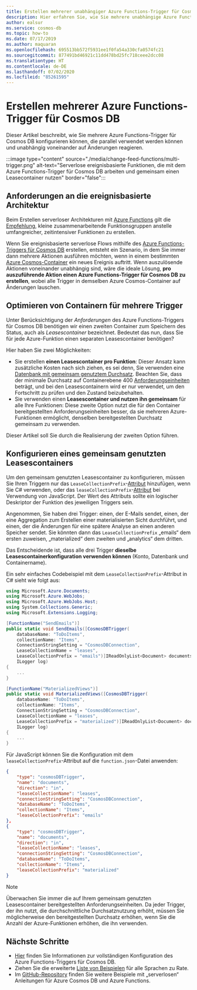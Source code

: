 ```yaml
---
title: Erstellen mehrerer unabhängiger Azure Functions-Trigger für Cosmos DB
description: Hier erfahren Sie, wie Sie mehrere unabhängige Azure Functions-Trigger für Cosmos DB zum Erstellen ereignisgesteuerter Architekturen konfigurieren.
author: ealsur
ms.service: cosmos-db
ms.topic: how-to
ms.date: 07/17/2019
ms.author: maquaran
ms.openlocfilehash: 695513bb572f5931ee1f0fa54a330cfa0574fc21
ms.sourcegitcommit: 877491bd46921c11dd478bd25fc718ceee2dcc08
ms.translationtype: HT
ms.contentlocale: de-DE
ms.lasthandoff: 07/02/2020
ms.locfileid: "85261595"
---
```

# <a name="create-multiple-azure-functions-triggers-for-cosmos-db"></a>Erstellen mehrerer Azure Functions-Trigger für Cosmos DB

Dieser Artikel beschreibt, wie Sie mehrere Azure Functions-Trigger für Cosmos DB konfigurieren können, die parallel verwendet werden können und unabhängig voneinander auf Änderungen reagieren.

:::image type="content" source="./media/change-feed-functions/multi-trigger.png" alt-text="Serverlose ereignisbasierte Funktionen, die mit dem Azure Functions-Trigger für Cosmos DB arbeiten und gemeinsam einen Leasecontainer nutzen" border="false":::

## <a name="event-based-architecture-requirements"></a>Anforderungen an die ereignisbasierte Architektur

Beim Erstellen serverloser Architekturen mit [Azure Functions](../azure-functions/functions-overview.md) gilt die [Empfehlung](../azure-functions/functions-best-practices.md#avoid-long-running-functions), kleine zusammenarbeitende Funktionsgruppen anstelle umfangreicher, zeitintensiver Funktionen zu erstellen.

Wenn Sie ereignisbasierte serverlose Flows mithilfe des [Azure Functions-Triggers für Cosmos DB](./change-feed-functions.md) erstellen, entsteht ein Szenario, in dem Sie immer dann mehrere Aktionen ausführen möchten, wenn in einem bestimmten [Azure Cosmos-Container](./databases-containers-items.md#azure-cosmos-containers) ein neues Ereignis auftritt. Wenn auszulösende Aktionen voneinander unabhängig sind, wäre die ideale Lösung, **pro auszuführende Aktion einen Azure Functions-Trigger für Cosmos DB zu erstellen**, wobei alle Trigger in demselben Azure Cosmos-Container auf Änderungen lauschen.

## <a name="optimizing-containers-for-multiple-triggers"></a>Optimieren von Containern für mehrere Trigger

Unter Berücksichtigung der *Anforderungen* des Azure Functions-Triggers für Cosmos DB benötigen wir einen zweiten Container zum Speichern des Status, auch als *Leasescontainer* bezeichnet. Bedeutet das nun, dass Sie für jede Azure-Funktion einen separaten Leasescontainer benötigen?

Hier haben Sie zwei Möglichkeiten:

* Sie erstellen **einen Leasescontainer pro Funktion**: Dieser Ansatz kann zusätzliche Kosten nach sich ziehen, es sei denn, Sie verwenden eine [Datenbank mit gemeinsam genutztem Durchsatz](./set-throughput.md#set-throughput-on-a-database). Beachten Sie, dass der minimale Durchsatz auf Containerebene 400 [Anforderungseinheiten](./request-units.md) beträgt, und bei den Leasescontainern wird er nur verwendet, um den Fortschritt zu prüfen und den Zustand beizubehalten.
* Sie verwenden einen **Leasescontainer und nutzen ihn gemeinsam** für alle Ihre Funktionen: Diese zweite Option nutzt die für den Container bereitgestellten Anforderungseinheiten besser, da sie mehreren Azure-Funktionen ermöglicht, denselben bereitgestellten Durchsatz gemeinsam zu verwenden.

Dieser Artikel soll Sie durch die Realisierung der zweiten Option führen.

## <a name="configuring-a-shared-leases-container"></a>Konfigurieren eines gemeinsam genutzten Leasescontainers

Um den gemeinsam genutzten Leasescontainer zu konfigurieren, müssen Sie Ihren Triggern nur das `LeaseCollectionPrefix`-[Attribut](../azure-functions/functions-bindings-cosmosdb-v2-trigger.md#attributes-and-annotations) hinzufügen, wenn Sie C# verwenden, oder das `leaseCollectionPrefix`-[Attribut](../azure-functions/functions-bindings-cosmosdb-v2-trigger.md) bei Verwendung von JavaScript. Der Wert des Attributs sollte ein logischer Deskriptor der Funktion des jeweiligen Triggers sein.

Angenommen, Sie haben drei Trigger: einen, der E-Mails sendet, einen, der eine Aggregation zum Erstellen einer materialisierten Sicht durchführt, und einen, der die Änderungen für eine spätere Analyse an einen anderen Speicher sendet. Sie könnten dann das `LeaseCollectionPrefix` „emails“ dem ersten zuweisen, „materialized“ dem zweiten und „analytics“ dem dritten.

Das Entscheidende ist, dass alle drei Trigger **dieselbe Leasescontainerkonfiguration verwenden können** (Konto, Datenbank und Containername).

Ein sehr einfaches Codebeispiel mit dem `LeaseCollectionPrefix`-Attribut in C# sieht wie folgt aus:

```cs
using Microsoft.Azure.Documents;
using Microsoft.Azure.WebJobs;
using Microsoft.Azure.WebJobs.Host;
using System.Collections.Generic;
using Microsoft.Extensions.Logging;

[FunctionName("SendEmails")]
public static void SendEmails([CosmosDBTrigger(
    databaseName: "ToDoItems",
    collectionName: "Items",
    ConnectionStringSetting = "CosmosDBConnection",
    LeaseCollectionName = "leases",
    LeaseCollectionPrefix = "emails")]IReadOnlyList<Document> documents,
    ILogger log)
{
    ...
}

[FunctionName("MaterializedViews")]
public static void MaterializedViews([CosmosDBTrigger(
    databaseName: "ToDoItems",
    collectionName: "Items",
    ConnectionStringSetting = "CosmosDBConnection",
    LeaseCollectionName = "leases",
    LeaseCollectionPrefix = "materialized")]IReadOnlyList<Document> documents,
    ILogger log)
{
    ...
}
```

Für JavaScript können Sie die Konfiguration mit dem `leaseCollectionPrefix`-Attribut auf die `function.json`-Datei anwenden:

```json
{
    "type": "cosmosDBTrigger",
    "name": "documents",
    "direction": "in",
    "leaseCollectionName": "leases",
    "connectionStringSetting": "CosmosDBConnection",
    "databaseName": "ToDoItems",
    "collectionName": "Items",
    "leaseCollectionPrefix": "emails"
},
{
    "type": "cosmosDBTrigger",
    "name": "documents",
    "direction": "in",
    "leaseCollectionName": "leases",
    "connectionStringSetting": "CosmosDBConnection",
    "databaseName": "ToDoItems",
    "collectionName": "Items",
    "leaseCollectionPrefix": "materialized"
}
```

> [!NOTE]
> Überwachen Sie immer die auf Ihrem gemeinsam genutzten Leasescontainer bereitgestellten Anforderungseinheiten. Da jeder Trigger, der ihn nutzt, die durchschnittliche Durchsatznutzung erhöht, müssen Sie möglicherweise den bereitgestellten Durchsatz erhöhen, wenn Sie die Anzahl der Azure-Funktionen erhöhen, die ihn verwenden.

## <a name="next-steps"></a>Nächste Schritte

* [Hier](../azure-functions/functions-bindings-cosmosdb-v2-trigger.md#configuration) finden Sie Informationen zur vollständigen Konfiguration des Azure Functions-Triggers für Cosmos DB.
* Ziehen Sie die erweiterte [Liste von Beispielen](../azure-functions/functions-bindings-cosmosdb-v2-trigger.md) für alle Sprachen zu Rate.
* Im [GitHub-Repository](https://github.com/ealsur/serverless-recipes/tree/master/cosmosdbtriggerscenarios) finden Sie weitere Beispiele mit „serverlosen“ Anleitungen für Azure Cosmos DB und Azure Functions.
